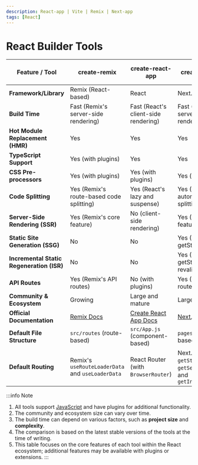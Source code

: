 ```yaml
---
description: React-app | Vite | Remix | Next-app
tags: [React]
---
```


# React Builder Tools

| Feature / Tool                            | create-remix                                     | create-react-app                                           | create-next-app                                                         | create-vite (React template)           |
| ----------------------------------------- | ------------------------------------------------ | ---------------------------------------------------------- | ----------------------------------------------------------------------- | -------------------------------------- |
| **Framework/Library**                     | Remix (React-based)                              | React                                                      | Next.js (React)                                                         | React (with Vite)                      |
| **Build Time**                            | Fast (Remix's server-side rendering)             | Fast (React's client-side rendering)                       | Fast (Next.js's server-side rendering)                                  | Fast (Vite's native ES modules)        |
| **Hot Module Replacement (HMR)**          | Yes                                              | Yes                                                        | Yes                                                                     | Yes                                    |
| **TypeScript Support**                    | Yes (with plugins)                               | Yes                                                        | Yes                                                                     | Yes                                    |
| **CSS Pre-processors**                    | Yes (with plugins)                               | Yes (with plugins)                                         | Yes (with plugins)                                                      | Yes (with plugins)                     |
| **Code Splitting**                        | Yes (Remix's route-based code splitting)         | Yes (React's lazy and suspense)                            | Yes (Next.js's automatic code splitting)                                | Yes (Vite's native ES modules)         |
| **Server-Side Rendering (SSR)**           | Yes (Remix's core feature)                       | No (client-side rendering)                                 | Yes (Next.js's core feature)                                            | No (client-side rendering)             |
| **Static Site Generation (SSG)**          | No                                               | No                                                         | Yes (Next.js's getStaticProps)                                          | No                                     |
| **Incremental Static Regeneration (ISR)** | No                                               | No                                                         | Yes (Next.js's getStaticProps & revalidate)                             | No                                     |
| **API Routes**                            | Yes (Remix's API routes)                         | No (with plugins)                                          | Yes (Next.js's API routes)                                              | No (with plugins)                      |
| **Community & Ecosystem**                 | Growing                                          | Large and mature                                           | Large and mature                                                        | Growing                                |
| **Official Documentation**                | [Remix Docs](https://remix.run/docs)             | [Create React App Docs](https://create-react-app.dev/docs) | [Next.js Docs](https://nextjs.org/docs)                                 | [Vite Docs](https://vitejs.dev/guide/) |
| **Default File Structure**                | `src/routes` (route-based)                       | `src/App.js` (component-based)                             | `pages` (page-based)                                                    | `src` (component-based)                |
| **Default Routing**                       | Remix's `useRouteLoaderData` and `useLoaderData` | React Router (with `BrowserRouter`)                        | Next.js's `getStaticProps`, `getServerSideProps`, and `getInitialProps` | React Router (with `BrowserRouter`)    |

:::info Note

1. All tools support [JavaScript](../../technologies/js/index.mdx) and have plugins for additional functionality.
2. The community and ecosystem size can vary over time.
3. The build time can depend on various factors, such as **project size** and **complexity**.
4. The comparison is based on the latest stable versions of the tools at the time of writing.
5. This table focuses on the core features of each tool within the React ecosystem; additional features may be available with plugins or extensions.
   :::
